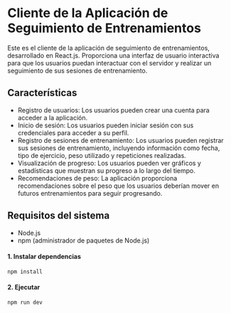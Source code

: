 # Cliente de la Aplicación de Seguimiento de Entrenamientos

Este es el cliente de la aplicación de seguimiento de entrenamientos, desarrollado en React.js. Proporciona una interfaz de usuario interactiva para que los usuarios puedan interactuar con el servidor y realizar un seguimiento de sus sesiones de entrenamiento.

## Características

- Registro de usuarios: Los usuarios pueden crear una cuenta para acceder a la aplicación.
- Inicio de sesión: Los usuarios pueden iniciar sesión con sus credenciales para acceder a su perfil.
- Registro de sesiones de entrenamiento: Los usuarios pueden registrar sus sesiones de entrenamiento, incluyendo información como fecha, tipo de ejercicio, peso utilizado y repeticiones realizadas.
- Visualización de progreso: Los usuarios pueden ver gráficos y estadísticas que muestran su progreso a lo largo del tiempo.
- Recomendaciones de peso: La aplicación proporciona recomendaciones sobre el peso que los usuarios deberían mover en futuros entrenamientos para seguir progresando.

## Requisitos del sistema

- Node.js
- npm (administrador de paquetes de Node.js)


#### 1. Instalar dependencias
```
npm install
```

#### 2. Ejecutar

```
npm run dev
```
